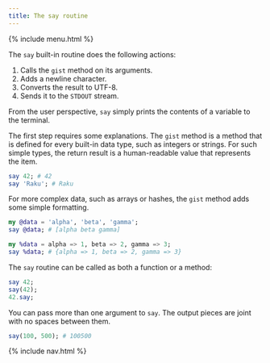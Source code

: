 ```yaml
---
title: The say routine
---
```


{% include menu.html %}

The `say` built-in routine does the following actions:

1. Calls the `gist` method on its arguments.
1. Adds a newline character.
1. Converts the result to UTF-8.
1. Sends it to the `STDOUT` stream.

From the user perspective, `say` simply prints the contents of a variable to the terminal.

The first step requires some explanations. The `gist` method is a method that is defined for every built-in data type, such as integers or strings. For such simple types, the return result is a human-readable value that represents the item.

```raku
say 42; # 42
say 'Raku'; # Raku
```

For more complex data, such as arrays or hashes, the `gist` method adds some simple formatting.

```raku
my @data = 'alpha', 'beta', 'gamma';
say @data; # [alpha beta gamma]

my %data = alpha => 1, beta => 2, gamma => 3;
say %data; # {alpha => 1, beta => 2, gamma => 3}
```

The `say` routine can be called as both a function or a method:

```raku
say 42;
say(42);
42.say;
```

You can pass more than one argument to `say`. The output pieces are joint with no spaces between them.

```raku
say(100, 500); # 100500
```

{% include nav.html %}
